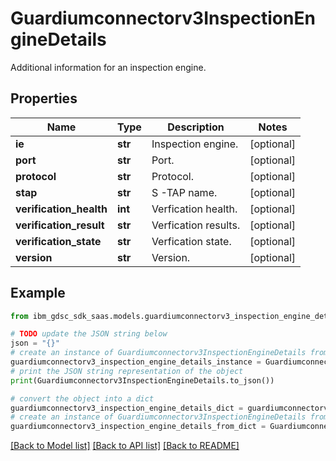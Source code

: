 # Guardiumconnectorv3InspectionEngineDetails

Additional information for an inspection engine.

## Properties

Name | Type | Description | Notes
------------ | ------------- | ------------- | -------------
**ie** | **str** | Inspection engine. | [optional] 
**port** | **str** | Port. | [optional] 
**protocol** | **str** | Protocol. | [optional] 
**stap** | **str** | S -TAP name. | [optional] 
**verification_health** | **int** | Verfication health. | [optional] 
**verification_result** | **str** | Verfication results. | [optional] 
**verification_state** | **str** | Verfication state. | [optional] 
**version** | **str** | Version. | [optional] 

## Example

```python
from ibm_gdsc_sdk_saas.models.guardiumconnectorv3_inspection_engine_details import Guardiumconnectorv3InspectionEngineDetails

# TODO update the JSON string below
json = "{}"
# create an instance of Guardiumconnectorv3InspectionEngineDetails from a JSON string
guardiumconnectorv3_inspection_engine_details_instance = Guardiumconnectorv3InspectionEngineDetails.from_json(json)
# print the JSON string representation of the object
print(Guardiumconnectorv3InspectionEngineDetails.to_json())

# convert the object into a dict
guardiumconnectorv3_inspection_engine_details_dict = guardiumconnectorv3_inspection_engine_details_instance.to_dict()
# create an instance of Guardiumconnectorv3InspectionEngineDetails from a dict
guardiumconnectorv3_inspection_engine_details_from_dict = Guardiumconnectorv3InspectionEngineDetails.from_dict(guardiumconnectorv3_inspection_engine_details_dict)
```
[[Back to Model list]](../README.md#documentation-for-models) [[Back to API list]](../README.md#documentation-for-api-endpoints) [[Back to README]](../README.md)


